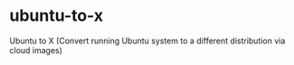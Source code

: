 # ubuntu-to-x
Ubuntu to X (Convert running Ubuntu system to a different distribution via cloud images)
